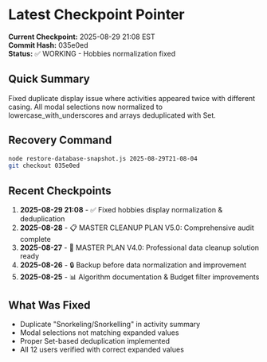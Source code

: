 # Latest Checkpoint Pointer
**Current Checkpoint:** 2025-08-29 21:08 EST  
**Commit Hash:** 035e0ed  
**Status:** ✅ WORKING - Hobbies normalization fixed

## Quick Summary
Fixed duplicate display issue where activities appeared twice with different casing. All modal selections now normalized to lowercase_with_underscores and arrays deduplicated with Set.

## Recovery Command
```bash
node restore-database-snapshot.js 2025-08-29T21-08-04
git checkout 035e0ed
```

## Recent Checkpoints
1. **2025-08-29 21:08** - ✅ Fixed hobbies display normalization & deduplication
2. **2025-08-28** - 📋 MASTER CLEANUP PLAN V5.0: Comprehensive audit complete
3. **2025-08-27** - 🎯 MASTER PLAN V4.0: Professional data cleanup solution ready
4. **2025-08-26** - 🔒 Backup before data normalization and improvement
5. **2025-08-25** - 📊 Algorithm documentation & Budget filter improvements

## What Was Fixed
- Duplicate "Snorkeling/Snorkelling" in activity summary
- Modal selections not matching expanded values
- Proper Set-based deduplication implemented
- All 12 users verified with correct expanded values